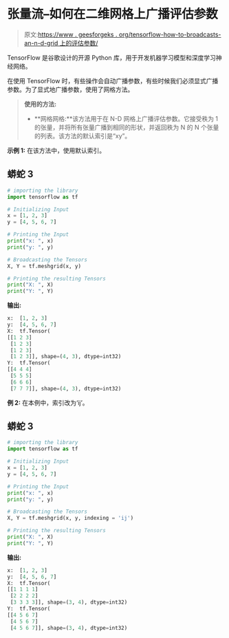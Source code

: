 # 张量流–如何在二维网格上广播评估参数

> 原文:[https://www . geesforgeks . org/tensorflow-how-to-broadcasts-an-n-d-grid 上的评估参数/](https://www.geeksforgeeks.org/tensorflow-how-to-broadcasts-parameters-for-evaluation-on-an-n-d-grid/)

TensorFlow 是谷歌设计的开源 Python 库，用于开发机器学习模型和深度学习神经网络。

在使用 TensorFlow 时，有些操作会自动广播参数，有些时候我们必须显式广播参数。为了显式地广播参数，使用了网格方法。

> **使用的方法:**
> 
> *   **网格网格:**该方法用于在 N-D 网格上广播评估参数。它接受秩为 1 的张量，并将所有张量广播到相同的形状，并返回秩为 N 的 N 个张量的列表。该方法的默认索引是“xy”。

**示例 1:** 在该方法中，使用默认索引。

## 蟒蛇 3

```py
# importing the library
import tensorflow as tf

# Initializing Input
x = [1, 2, 3]
y = [4, 5, 6, 7]

# Printing the Input
print("x: ", x)
print("y: ", y)

# Broadcasting the Tensors
X, Y = tf.meshgrid(x, y)

# Printing the resulting Tensors
print("X: ", X)
print("Y: ", Y)
```

**输出:**

```py
x:  [1, 2, 3]
y:  [4, 5, 6, 7]
X:  tf.Tensor(
[[1 2 3]
 [1 2 3]
 [1 2 3]
 [1 2 3]], shape=(4, 3), dtype=int32)
Y:  tf.Tensor(
[[4 4 4]
 [5 5 5]
 [6 6 6]
 [7 7 7]], shape=(4, 3), dtype=int32)

```

**例 2:** 在本例中，索引改为‘ij’。

## 蟒蛇 3

```py
# importing the library
import tensorflow as tf

# Initializing Input
x = [1, 2, 3]
y = [4, 5, 6, 7]

# Printing the Input
print("x: ", x)
print("y: ", y)

# Broadcasting the Tensors
X, Y = tf.meshgrid(x, y, indexing = 'ij')

# Printing the resulting Tensors
print("X: ", X)
print("Y: ", Y)
```

**输出:**

```py
x:  [1, 2, 3]
y:  [4, 5, 6, 7]
X:  tf.Tensor(
[[1 1 1 1]
 [2 2 2 2]
 [3 3 3 3]], shape=(3, 4), dtype=int32)
Y:  tf.Tensor(
[[4 5 6 7]
 [4 5 6 7]
 [4 5 6 7]], shape=(3, 4), dtype=int32)

```